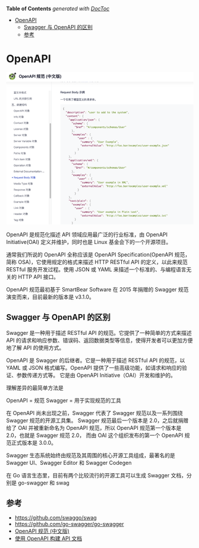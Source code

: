 <!-- START doctoc generated TOC please keep comment here to allow auto update -->
<!-- DON'T EDIT THIS SECTION, INSTEAD RE-RUN doctoc TO UPDATE -->
**Table of Contents**  *generated with [DocToc](https://github.com/thlorenz/doctoc)*

- [OpenAPI](#openapi)
  - [Swagger 与 OpenAPI 的区别](#swagger-%E4%B8%8E-openapi-%E7%9A%84%E5%8C%BA%E5%88%AB)
  - [参考](#%E5%8F%82%E8%80%83)

<!-- END doctoc generated TOC please keep comment here to allow auto update -->

# OpenAPI


![img.png](open-api.png)

OpenAPI 是规范化描述 API 领域应用最广泛的行业标准，由 OpenAPI Initiative(OAI) 定义并维护，同时也是 Linux 基金会下的一个开源项目。

通常我们所说的 OpenAPI 全称应该是 OpenAPI Specification(OpenAPI 规范，简称 OSA)，它使用规定的格式来描述 HTTP RESTful API 的定义，以此来规范 RESTful 服务开发过程。使用 JSON 或 YAML 来描述一个标准的、与编程语言无关的 HTTP API 接口。

OpenAPI 规范最初基于 SmartBear Software 在 2015 年捐赠的 Swagger 规范演变而来，目前最新的版本是 v3.1.0。

## Swagger 与 OpenAPI 的区别

Swagger 是一种用于描述 RESTful API 的规范。它提供了一种简单的方式来描述 API 的请求和响应参数、错误码、返回数据类型等信息，使得开发者可以更加方便地了解 API 的使用方式。

OpenAPI 是 Swagger 的后继者。它是一种用于描述 RESTful API 的规范，以 YAML 或 JSON 格式编写。OpenAPI 提供了一些高级功能，如请求和响应的验证、参数传递方式等。
它是由 OpenAPI Initiative（OAI）开发和维护的。


理解差异的最简单方法是

OpenAPI = 规范
Swagger = 用于实现规范的工具


在 OpenAPI 尚未出现之前，Swagger 代表了 Swagger 规范以及一系列围绕 Swagger 规范的开源工具集。
Swagger 规范最后一个版本是 2.0，之后就捐赠给了 OAI 并被重新命名为 OpenAPI 规范，所以 OpenAPI 规范第一个版本是 2.0，也就是 Swagger 规范 2.0，
而由 OAI 这个组织发布的第一个 OpenAPI 规范正式版本是 3.0.0。


Swagger 生态系统始终由规范及其周围的核心开源工具组成，最著名的是 Swagger UI、Swagger Editor 和 Swagger Codegen




在 Go 语言生态里，目前有两个比较流行的开源工具可以生成 Swagger 文档，分别是 go-swagger 和 swag


## 参考
- https://github.com/swaggo/swag
- https://github.com/go-swagger/go-swagger
- [OpenAPI 规范 (中文版)](https://openapi.apifox.cn/)
- [使用 OpenAPI 构建 API 文档](https://xie.infoq.cn/article/ac5194d741e079ba733cb7697)